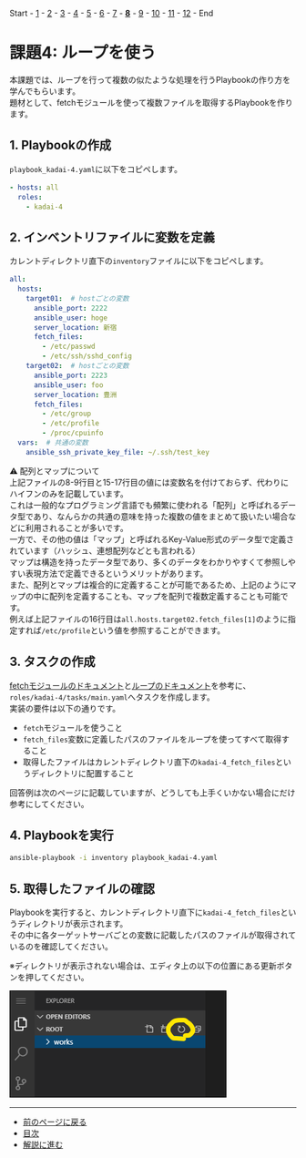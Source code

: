 Start - [1](step1.md) - [2](step2.md) - [3](step3.md) - [4](step4.md) - [5](step5.md) - [6](step6.md) - [7](step7.md) - [**8**](step8.md) - [9](step9.md) - [10](step10.md) - [11](step11.md) - [12](step12.md) - End


# 課題4: ループを使う

本課題では、ループを行って複数の似たような処理を行うPlaybookの作り方を学んでもらいます。  
題材として、fetchモジュールを使って複数ファイルを取得するPlaybookを作ります。

## 1. Playbookの作成

`playbook_kadai-4.yaml`に以下をコピペします。

```yaml
- hosts: all
  roles:
    - kadai-4
```

## 2. インベントリファイルに変数を定義

カレントディレクトリ直下の`inventory`ファイルに以下をコピペします。

```yaml
all:
  hosts:
    target01:  # hostごとの変数
      ansible_port: 2222
      ansible_user: hoge
      server_location: 新宿
      fetch_files:
        - /etc/passwd
        - /etc/ssh/sshd_config
    target02:  # hostごとの変数
      ansible_port: 2223
      ansible_user: foo
      server_location: 豊洲
      fetch_files:
        - /etc/group
        - /etc/profile
        - /proc/cpuinfo
  vars:  # 共通の変数
    ansible_ssh_private_key_file: ~/.ssh/test_key
```

:warning: 配列とマップについて  
上記ファイルの8-9行目と15-17行目の値には変数名を付けておらず、代わりにハイフンのみを記載しています。  
これは一般的なプログラミング言語でも頻繁に使われる「配列」と呼ばれるデータ型であり、なんらかの共通の意味を持った複数の値をまとめて扱いたい場合などに利用されることが多いです。  
一方で、その他の値は「マップ」と呼ばれるKey-Value形式のデータ型で定義されています（ハッシュ、連想配列などとも言われる）  
マップは構造を持ったデータ型であり、多くのデータをわかりやすくて参照しやすい表現方法で定義できるというメリットがあります。  
また、配列とマップは複合的に定義することが可能であるため、上記のようにマップの中に配列を定義することも、マップを配列で複数定義することも可能です。  
例えば上記ファイルの16行目は`all.hosts.target02.fetch_files[1]`のように指定すれば`/etc/profile`という値を参照することができます。

## 3. タスクの作成

[fetchモジュールのドキュメント](https://docs.ansible.com/ansible/2.9_ja/modules/fetch_module.html)と[ループのドキュメント](https://docs.ansible.com/ansible/2.9_ja/user_guide/playbooks_loops.html)を参考に、`roles/kadai-4/tasks/main.yaml`へタスクを作成します。  
実装の要件は以下の通りです。

* `fetch`モジュールを使うこと
* `fetch_files`変数に定義したパスのファイルをループを使ってすべて取得すること
* 取得したファイルはカレントディレクトリ直下の`kadai-4_fetch_files`というディレクトリに配置すること

回答例は次のページに記載していますが、どうしても上手くいかない場合にだけ参考にしてください。

## 4. Playbookを実行

```bash
ansible-playbook -i inventory playbook_kadai-4.yaml
```

## 5. 取得したファイルの確認

Playbookを実行すると、カレントディレクトリ直下に`kadai-4_fetch_files`というディレクトリが表示されます。  
その中に各ターゲットサーバごとの変数に記載したパスのファイルが取得されているのを確認してください。  

※ディレクトリが表示されない場合は、エディタ上の以下の位置にある更新ボタンを押してください。

![](img/refresh.png)

---

- [前のページに戻る](step7.md)
- [目次](README.md)
- [解説に進む](step8a.md)
